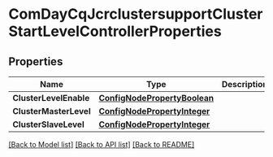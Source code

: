 # ComDayCqJcrclustersupportClusterStartLevelControllerProperties

## Properties
Name | Type | Description | Notes
------------ | ------------- | ------------- | -------------
**ClusterLevelEnable** | [**ConfigNodePropertyBoolean**](configNodePropertyBoolean.md) |  | [optional] 
**ClusterMasterLevel** | [**ConfigNodePropertyInteger**](configNodePropertyInteger.md) |  | [optional] 
**ClusterSlaveLevel** | [**ConfigNodePropertyInteger**](configNodePropertyInteger.md) |  | [optional] 

[[Back to Model list]](../README.md#documentation-for-models) [[Back to API list]](../README.md#documentation-for-api-endpoints) [[Back to README]](../README.md)


